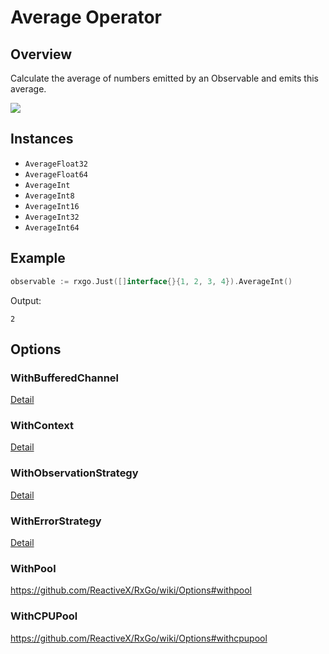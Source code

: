 # Average Operator

## Overview

Calculate the average of numbers emitted by an Observable and emits this average.

![](http://reactivex.io/documentation/operators/images/average.png)

## Instances

* `AverageFloat32`
* `AverageFloat64`
* `AverageInt`
* `AverageInt8`
* `AverageInt16`
* `AverageInt32`
* `AverageInt64`

## Example

```go
observable := rxgo.Just([]interface{}{1, 2, 3, 4}).AverageInt()
```

Output:

```
2
```

## Options

### WithBufferedChannel

[Detail](options.md#withbufferedchannel)

### WithContext

[Detail](options.md#withcontext)

### WithObservationStrategy

[Detail](options.md#withobservationstrategy)

### WithErrorStrategy

[Detail](options.md#witherrorstrategy)

### WithPool

https://github.com/ReactiveX/RxGo/wiki/Options#withpool

### WithCPUPool

https://github.com/ReactiveX/RxGo/wiki/Options#withcpupool